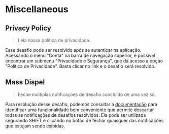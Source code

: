 # Miscellaneous

## Privacy Policy

> Leia nossa política de privacidade.

Esse desafio pode ser resolvido após se autenticar na aplicação. Acessando o menu "Conta" na barra de navegação superior, é possível encontrar um submenu "Privacidade e Segurança", que dá acesso à opção "Política de Privacidade". Basta clicar no link e o desafio será resolvido.

## Mass Dispel

> Feche múltiplas notificações de desafio concluído de uma vez só.

Para resolução desse desafio, podemos consultar a [documentação](https://pwning.owasp-juice.shop/companion-guide/latest/part1/challenges.html#\_success\_notifications) para identificar uma funcionalidade bem conveniente que permite descartar todas as notificações de desafios resolvidos. Ela pode ser utilizada segurando SHIFT e clicando no botão de fechar quaisquer das notificações que estejam sendo exibidas.
